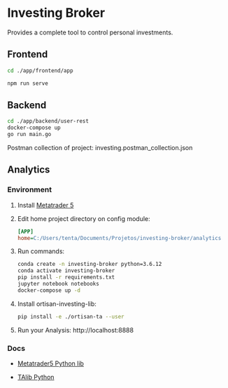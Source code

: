 # Investing Broker

Provides a complete tool to control personal investments.

## Frontend

```sh
cd ./app/frontend/app

npm run serve
```

## Backend

```sh
cd ./app/backend/user-rest
docker-compose up
go run main.go
```

Postman collection of project: investing.postman_collection.json

## Analytics

### Environment

1. Install [Metatrader 5](https://www.metatrader5.com)

1. Edit home project directory on config module:
    ```ini
    [APP]
    home=C:/Users/tenta/Documents/Projetos/investing-broker/analytics
   ```

1. Run commands:
    ```sh
    conda create -n investing-broker python=3.6.12
    conda activate investing-broker
    pip install -r requirements.txt
    jupyter notebook notebooks
    docker-compose up -d
    ```

1. Install ortisan-investing-lib:
    ```sh
    pip install -e ./ortisan-ta --user
   ```

1. Run your Analysis: http://localhost:8888

### Docs
* [Metatrader5 Python lib](https://www.mql5.com/pt/docs/integration/python_metatrader5)

* [TAlib Python](https://technical-analysis-library-in-python.readthedocs.io/en/latest/ta.html#trend-indicators)



